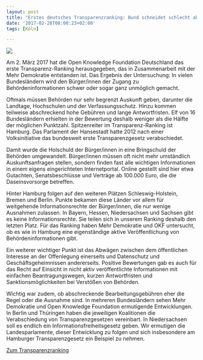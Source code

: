 ```yaml
---
layout: post
title: "Erstes deutsches Transparenzranking: Bund schneidet schlecht ab"
date: '2017-02-28T08:00:23+02:00'
tags: [Köln]

---
```

<img src="https://raw.githubusercontent.com/okfde/blog.fragdenstaat.de/17f66ade8eebbd1e7b85adf738272b5334a858b0/img/ranking.gif">

Am 2. März 2017 hat die Open Knowledge Foundation Deutschland das erste Transparenz-Ranking herausgegeben, das in Zusammenarbeit mit der Mehr Demokratie entstanden ist. Das Ergebnis der Untersuchung: In vielen Bundesländern wird den Bürger/innen der Zugang zu Behördeninformationen schwer oder sogar ganz unmöglich gemacht.

Oftmals müssen Behörden nur sehr begrenzt Auskunft geben, darunter die Landtage, Hochschulen und der Verfassungsschutz. Hinzu kommen teilweise abschreckend hohe Gebühren und lange Antwortfristen. Elf von 16 Bundesländern erhielten in der Bewertung deshalb weniger als die Hälfte der möglichen Punktzahl. Spitzenreiter im Transparenz-Ranking ist Hamburg. Das Parlament der Hansestadt hatte 2012 nach einer Volksinitiative das bundesweit erste Transparenzgesetz verabschiedet.

Damit wurde die Holschuld der Bürger/innen in eine Bringschuld der Behörden umgewandelt. Bürger/innen müssen oft nicht mehr umständlich Auskunftsanfragen stellen, sondern finden fast alle wichtigen Informationen in einem eigens eingerichteten Internetportal. Online gestellt sind hier etwa Gutachten, Senatsbeschlüsse und Verträge ab 100.000 Euro, die die Daseinsvorsorge betreffen.

Hinter Hamburg folgen auf den weiteren Plätzen Schleswig-Holstein, Bremen und Berlin. Punkte bekamen diese Länder vor allem für weitgehende Informationsrechte der Bürger/innen, die nur wenige Ausnahmen zulassen. In Bayern, Hessen, Niedersachsen und Sachsen gibt es keine Informationsrechte. Sie teilen sich in unserem Ranking deshalb den letzten Platz. Für das Ranking haben Mehr Demokratie und OKF untersucht, ob es wie in Hamburg eine eigenständige aktive Veröffentlichung von Behördeninformationen gibt.

Ein weiterer wichtiger Punkt ist das Abwägen zwischen dem öffentlichen Interesse an der Offenlegung einerseits und Datenschutz und Geschäftsgeheimnissen andererseits. Positive Bewertungen gab es auch für das Recht auf Einsicht in nicht aktiv veröffentlichte Informationen mit einfachen Beantragungswegen, kurzen Antwortfristen und Sanktionsmöglichkeiten bei Verstößen von Behörden.

Wichtig war zudem, ob abschreckende Bearbeitungsgebühren eher die Regel oder die Ausnahme sind. In mehreren Bundesländern sehen Mehr Demokratie und Open Knowledge Foundation ermutigende Entwicklungen. In Berlin und Thüringen haben die jeweiligen Koalitionen die Verabschiedung von Transparenzgesetzen vereinbart. In Niedersachsen soll es endlich ein Informationsfreiheitsgesetz geben. Wir ermutigen die Landesparlamente, dieser Entwicklung zu folgen und sich insbesondere am Hamburger Transparenzgesetz ein Beispiel zu nehmen.  

[Zum Transparenzranking](https://transparenzranking.de/)
